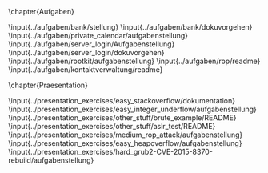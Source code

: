 \chapter{Aufgaben}

\input{../aufgaben/bank/stellung}
\input{../aufgaben/bank/dokuvorgehen}
\input{../aufgaben/private_calendar/aufgabenstellung}
\input{../aufgaben/server_login/Aufgabenstellung}
\input{../aufgaben/server_login/dokuvorgehen}
\input{../aufgaben/rootkit/aufgabenstellung}
\input{../aufgaben/rop/readme}
\input{../aufgaben/kontaktverwaltung/readme}

\chapter{Praesentation}

\input{../presentation_exercises/easy_stackoverflow/dokumentation}
\input{../presentation_exercises/easy_integer_underflow/aufgabenstellung}
\input{../presentation_exercises/other_stuff/brute_example/README}
\input{../presentation_exercises/other_stuff/aslr_test/README}
\input{../presentation_exercises/medium_rop_attack/aufgabenstellung}
\input{../presentation_exercises/easy_heapoverflow/aufgabenstellung}
\input{../presentation_exercises/hard_grub2-CVE-2015-8370-rebuild/aufgabenstellung}
